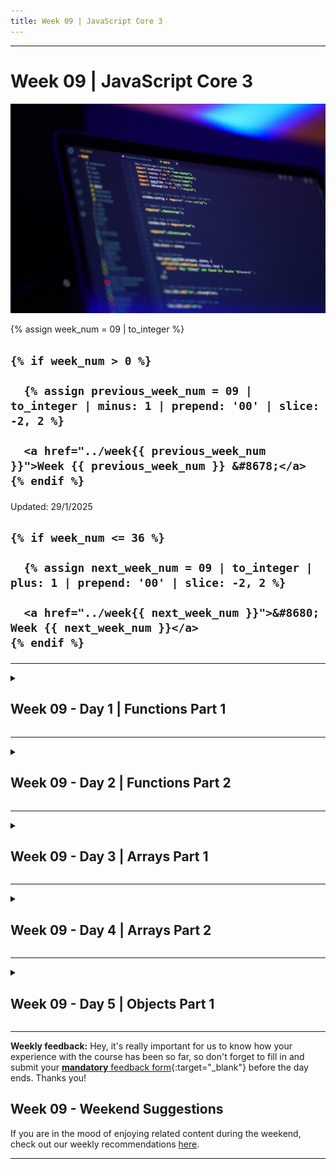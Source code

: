 ```yaml
---
title: Week 09 | JavaScript Core 3
---
```


<hr class="mb-0">

<h1 id="{{ Week 09-JavaScript Core 3 | slugify }}">
  <span class="week-prefix">Week 09 |</span> JavaScript Core 3
</h1>

<img src="assets/header--mohammad-rahmani-8qEB0fTe9Vw-unsplash.jpg" />

<div class="week-controls">

  {% assign week_num = 09 | to_integer %}

  <h2 class="week-controls__previous_week">

    {% if week_num > 0 %}

      {% assign previous_week_num = 09 | to_integer | minus: 1 | prepend: '00' | slice: -2, 2 %}

      <a href="../week{{ previous_week_num }}">Week {{ previous_week_num }} &#8678;</a>
    {% endif %}

  </h2>

  <span>Updated: 29/1/2025</span>

  <h2 class="week-controls__next_week">

    {% if week_num <= 36 %}

      {% assign next_week_num = 09 | to_integer | plus: 1 | prepend: '00' | slice: -2, 2 %}

      <a href="../week{{ next_week_num }}">&#8680; Week {{ next_week_num }}</a>
    {% endif %}

  </h2>

</div>

---

<!-- Week 09 - Day 1 | Functions Part 1 -->
<details markdown="1">
  <summary>
    <h2>
      <span class="summary-day">Week 09 - Day 1</span> | Functions Part 1</h2>
  </summary>

### Schedule

  - [Study](#study-plan-NN)
  - [Exercises](#exercises-NN)
  - [Extra Resources](#extra-resources-NN)

### Study Plan

  Another essential concept in coding is functions, which allow you to store a piece of code that does a single task inside a defined block, and then call that code whenever you need it using a single short command — rather than having to type out the same code multiple times. In this module we'll explore fundamental concepts behind functions such as basic syntax, how to invoke and define them, scope, and parameters.

  In JavaScript, you'll find functions everywhere. In fact, we've been using functions all the way through the course so far; we've just not been talking about them very much. Now is the time, however, for us to start talking about functions explicitly, and really exploring their syntax.

  Pretty much anytime you make use of a JavaScript structure that features a pair of parentheses — () — and you're not using a common built-in language structure like a for loop, while or do...while loop, or if...else statement, you are making use of a function.

  ---


  **Quokka: an awesome learning tool and helping hand for VSCode**
  
  Before moving forward, we have a recommendation for you. You can install and use a really nice VSCode extension that allows you to visualize the evaluation of each line of JavaScript code directly inside the code editor! 
  
  - 1) Install the [Quokka.js](https://marketplace.visualstudio.com/items?itemName=WallabyJs.quokka-vscode){:target="_blank"} Extension for VSCode
  
  - 2) Watch this [12min video by Traversy Media](https://www.youtube.com/watch?v=f_sEWa5hA0Q){:target="_blank"} that explains how this extension works and shows some of the features for both the free and Pro versions.
  
  - 3) Bookmark and check the [official documentation](https://quokkajs.com/docs/index.html){:target="_blank"}.
  
  ---



  > The examples and exercises in this repository all use () => {} (arrow functions), while many resources online cover function functions. Why? Because arrow functions are simpler to study in the debugger. That's all you need to know for now!



  - [Watch: **JavaScript Functions In 90 Seconds**](https://www.youtube.com/watch?v=UY182o4J5_Y){:target="_blank"}
    - **Duration:** 2min
    - **Level:** Beginner

  <!-- TODO: INTEGRATE  -->


  - [Study: **Function Basics** @javascript.info](https://javascript.info/function-basics){:target="_blank"}
    - **Level:** Beginner

  Make sure to follow the guides on [**Setting up Study Lenses (v2)**](../modules/javascript/denepo/setting-up-study-lenses/index.md){:target="_blank"}. Once `lenses2` is properly installed on your system, you can go to your `WDX-180` folder and run `lenses2` with the material for this Module:

  - `cd WDX-180/`
  - `lenses2 curriculum/modules/javascript/denepo/_inside-js/3-functions/`

  You should focus and study the following modules (included within `3-functions/`):

  - **1-functions**
  - **2-documenting-functions**
  - **3-the-callstack**
  - **4-local-param-parent**

  ---



**Programming Training Wheels**: Getting familiar with the return statement

Every single function call in JavaScript will **always** return a value after its execution. 
This is a very important concept that one must learn when starting to work with (and make sense) of functions.
In order to get familiar with the return statement, we propose the following rule when defining a function:

**Always include the `return undefined` statement as the first step.**

For example:

```js
function displayTable(){ 

  // Rest of the code will go here

  return undefined; // <= Get used to adding this statement right away, when defining a function

}
```

As you move on to work on the rest of the function body, the return statement will act as a reminder that some kind of value (most probably, some value other than `undefined`) should be returned.

There are a couple of reasons that you should start defining a function by placing a `return undefined` statement at the last line of the function body:

- It will become a reminder that a function's main purpose is to run some code and return a value back to the line that `called` the function.

```js
const randomNumber = Math.random(); // <= The function call will trigger the execution of some code, produce a random number and return that random number back to this line. After Math.random() has been replaced by a random number (during runtime), JavaScript will proceed to assign that value to the left hand side of the assignment operator and store the value to the `randomNumber` variable.
```

- It will help you memorize the fact that even when a `return` statement has not been explicitly defined inside a function's body, JavaScript will always include an implicit `return undefined` statement, thereby returning the special `undefined` value in those cases. In other words, there's always a `return` statement and a returned value in a function, whether we can see that statement or not.

- It will get you into the good habit of returning some kind of value from your functions. We start by returning the default `undefined` value at first, then consider a better option as we think carefully about the purpose of our function.

- It will help you avoid bugs, such as forgetting to use a `return statement`, resulting in the default `undefined` popping up as an unintended value.

- It will help you better understand and distinguish between `pure` and `impure` functions as you move on to study `functional programming` concepts.

![](./assets/KevlinHenneyUndefined.jpeg)

**What's the purpose of this?**

Just like training wheels on a bicycle, `programming training wheels` act as our support and reminders in our first rides with JavaScript. Their role is to instill some core concepts, avoid bugs and common beginner mistakes and also get us accustomed with some of the good practices.

> "The functionality of training wheels is based on the premise that a learner rider can gradually develop their balance and coordination skills by relying on the support of the extra wheels. As the rider gains confidence and proficiency, the training wheels are gradually raised or removed, theoretically allowing the rider to transition to riding without additional support." ~ Wikipedia


<!-- Summary -->

<!-- Exercises -->

### Extra Resources

  - [Function Basics @ The Coding Train](https://www.youtube.com/watch?v=wRHAitGzBrg){:target="_blank"}
  - [5.2: Function Parameters and Arguments @ The Coding Train](https://www.youtube.com/watch?v=zkc417YapfE){:target="_blank"}
  - [5.3: Functions and Return @ The Coding Train](https://www.youtube.com/watch?v=qRnUBiTJ66Y){:target="_blank"}

<!-- Sources and Attributions -->
  
</details>

<hr class="mt-1">

<!-- Week 09 - Day 2 | Functions Part 2 -->
<details markdown="1">
  <summary>
    <h2>
      <span class="summary-day">Week 09 - Day 2</span> | Functions Part 2</h2>
  </summary>

### Schedule

  - [Study](#study-plan-NN)
  - [Exercises](#exercises-NN)
  - [Extra Resources](#extra-resources-NN)

### Study Plan

  Make sure to follow the guides on [**Setting up Study Lenses (v2)**](../modules/javascript/denepo/setting-up-study-lenses/index.md){:target="_blank"}. Once `lenses2` is properly installed on your system, you can go to your `WDX-180` folder and run `lenses2` with the material for this Module:

  - `cd WDX-180/`
  - `lenses2 curriculum/modules/javascript/denepo/_inside-js/6-using-functions/`

  You should focus and study the following modules (included within `6-using-functions/`):

  - **1-calling-functions**
  - **2-writing-functions**
  - **3-refactoring-functions**
  - **4-reverse-engineering**
  - **5-dom-io**

  > **REMINDER:** You should never create, delete or modify any files or folders outside the `user/` directory. If the Module you are studying contains exercise files and folders, they should be copied over to the `user/` folder and modified there. 

<!-- Summary -->

<!-- Exercises -->

<!-- Extra Resources -->

<!-- Sources and Attributions -->
  
</details>

<hr class="mt-1">

<!-- Week 09 - Day 3 | Arrays Part 1 -->
<details markdown="1">
  <summary>
    <h2>
      <span class="summary-day">Week 09 - Day 3</span> | Arrays Part 1</h2>
  </summary>

### Schedule

  - [Study](#study-plan-NN)
  - [Exercises](#exercises-NN)
  - [Extra Resources](#extra-resources-NN)

### Study Plan

#### Arrays



  Arrays are generally described as "list-like objects"; they are basically single objects that contain multiple values stored in a list. Array objects can be stored in variables and dealt with in much the same way as any other type of value, the difference being that we can access each value inside the list individually, and do super useful and efficient things with the list, like loop through it and do the same thing to every value. Maybe we've got a series of product items and their prices stored in an array, and we want to loop through them all and print them out on an invoice, while totaling all the prices together and printing out the total price at the bottom.

  If we didn't have arrays, we'd have to store every item in a separate variable, then call the code that does the printing and adding separately for each item. This would be much longer to write out, less efficient, and more error-prone. If we had 10 items to add to the invoice it would already be annoying, but what about 100 items, or 1000? We'll return to this example later on in the article.  

  <!-- WDX:SGEN:PROGRESS:task=Watch 'Arrays in Javascript' -->


  - [Watch **Arrays in Javascript**](https://www.youtube.com/watch?v=0SyTDl4pb4w){:target="_blank"}
   - **Duration:** 28min
   - **Level:** Beginner
   - **Captions:** Yes

  Make sure to follow the guides on [**Setting up Study Lenses (v2)**](../modules/javascript/denepo/setting-up-study-lenses/index.md){:target="_blank"}. Once `lenses2` is properly installed on your system, you can go to your `WDX-180` folder and run `lenses2` with the material for this Module:

  - `cd WDX-180/`
  - `lenses2 curriculum/modules/javascript/denepo/_inside-js/7-arrays/`

  You should focus and study the following modules (included within `7-arrays/`):

  - **1-isolate**
  - **2-practice**
  - **3-integrate**

  > **REMINDER:** You should never create, delete or modify any files or folders outside the `user/` directory. If the Module you are studying contains exercise files and folders, they should be copied over to the `user/` folder and modified there. 

<!-- Summary -->

<!-- Exercises -->

<!-- Extra Resources -->

<!-- Sources and Attributions -->
  
</details>

<hr class="mt-1">

<!-- Week 09 - Day 4 | Arrays Part 2 -->
<details markdown="1">
  <summary>
    <h2>
      <span class="summary-day">Week 09 - Day 4</span> | Arrays Part 2</h2>
  </summary>

### Schedule

  - [Study](#study-plan-NN)
  - [Exercises](#exercises-NN)
  - [Extra Resources](#extra-resources-NN)

### Study Plan

  - Watch [**Introduction to JavaScript Objects**](https://www.youtube.com/watch?v=OJBlJI1vEK8){:target="_blank"} to get a very basic idea of the Object structure in JavaScript, then move on with the rest of the material that includes objects in several cases.

  Make sure to follow the guides on [**Setting up Study Lenses (v2)**](../modules/javascript/denepo/setting-up-study-lenses/index.md){:target="_blank"}. Once `lenses2` is properly installed on your system, you can go to your `WDX-180` folder and run `lenses2` with the material for this Module:

  - `cd WDX-180/`
  - `lenses2 curriculum/modules/javascript/denepo/_inside-js/8-functional-array-methods/`

  You should focus and study the following modules (included within `8-functional-array-methods/`):

  - **1-isolate**
  - **2-practice**
  - **3-implicit-return**

  > **REMINDER:** You should never create, delete or modify any files or folders outside the `user/` directory. If the Module you are studying contains exercise files and folders, they should be copied over to the `user/` folder and modified there. 

<!-- Summary -->

<!-- Exercises -->

<!-- Extra Resources -->

<!-- Sources and Attributions -->
  
</details>

<hr class="mt-1">

<!-- Week 09 - Day 5 | Objects Part 1 -->
<details markdown="1">
  <summary>
    <h2>
      <span class="summary-day">Week 09 - Day 5</span> | Objects Part 1</h2>
  </summary>

### Schedule

  - [Study](#study-plan-NN)
  - [Exercises](#exercises-NN)
  - [Extra Resources](#extra-resources-NN)

### Study Plan

#### Objects



  An object is a collection of properties, and a property is an association between a name (or key) and a value. A property's value can be a function, in which case the property is known as a method.

  Objects in JavaScript, just as in many other programming languages, can be compared to objects in real life. In JavaScript, an object is a standalone entity, with properties and type. Compare it with a cup, for example. A cup is an object, with properties. A cup has a color, a design, weight, a material it is made of, etc. The same way, JavaScript objects can have properties, which define their characteristics.

  <!-- WDX:SGEN:PROGRESS:task=Watch 'Javascript Objects Explained' -->


  - [Watch **Javascript Objects Explained**](https://www.youtube.com/watch?v=rLPwCAqyCAE){:target="_blank"}
   - Level: Beginner
   - Duration: 23min
   - Captions: Yes

  Now that you have a good understanding of what Javascript Objects are, you can start playing around with some code.

  Make sure to follow the guides on [**Setting up Study Lenses (v2)**](../modules/javascript/denepo/setting-up-study-lenses/index.md){:target="_blank"}. Once `lenses2` is properly installed on your system, you can go to your `WDX-180` folder and run `lenses2` with the material for this Module:

  - `cd WDX-180/`
  - `lenses2 curriculum/modules/javascript/denepo/_inside-js/9-multiple-interactions/`

  You should focus and study the following modules (included within `9-multiple-interactions/`):

  - **1-isolate**

  > **REMINDER:** You should never create, delete or modify any files or folders outside the `user/` directory. If the Module you are studying contains exercise files and folders, they should be copied over to the `user/` folder and modified there. 

<!-- Summary -->

### Exercises

  - Based on [this reference](https://flexbox.malven.co/){:target="_blank"} and the [MDN docs](https://developer.mozilla.org/en-US/docs/Web/CSS/flex-direction#formal_definition){:target="_blank"}, complete the following object structure:

  ```js
  const flexboxProperties = {
    container: {
      display: {
        flex: {},
        "inline-flex": {}
      },
      "flex-direction": {
        row: { "initial-value": true },
        "row-reverse": {},
        column: {}
      }
    },
    children: {

    }
  } 
  ```

  <!-- TODO: Add tests to the Flexbox Object exercise -->



  **IMPORTANT:** Make sure to complete all the tasks found in the **daily Progress Sheet** and update the sheet accordingly. Once you've updated the sheet, don't forget to `commit` and `push`. The progress draft sheet for this day is: **/user/week09/progress/progress.draft.w09.d05.csv**

  You should **NEVER** update the `draft` sheets directly, but rather work on a copy of them according to the instructions [found here](../week01/resources/PROGRESS-WORKFLOW.md).


<!-- Extra Resources -->

<!-- Sources and Attributions -->
  
</details>


<hr class="mt-1">

**Weekly feedback:** Hey, it's really important for us to know how your experience with the course has been so far, so don't forget to fill in and submit your [**mandatory** feedback form](https://forms.gle/S6Zg3bbS2uuwsSZF9){:target="_blank"} before the day ends. Thanks you!

## Week 09 - Weekend Suggestions

If you are in the mood of enjoying related content during the weekend, check out our weekly recommendations [here](WEEKEND.md).

---

<!-- COMMENTS: -->
<script src="https://utteranc.es/client.js"
  repo="in-tech-gration/WDX-180"
  issue-term="pathname"
  theme="github-dark"
  crossorigin="anonymous"
  async>
</script>